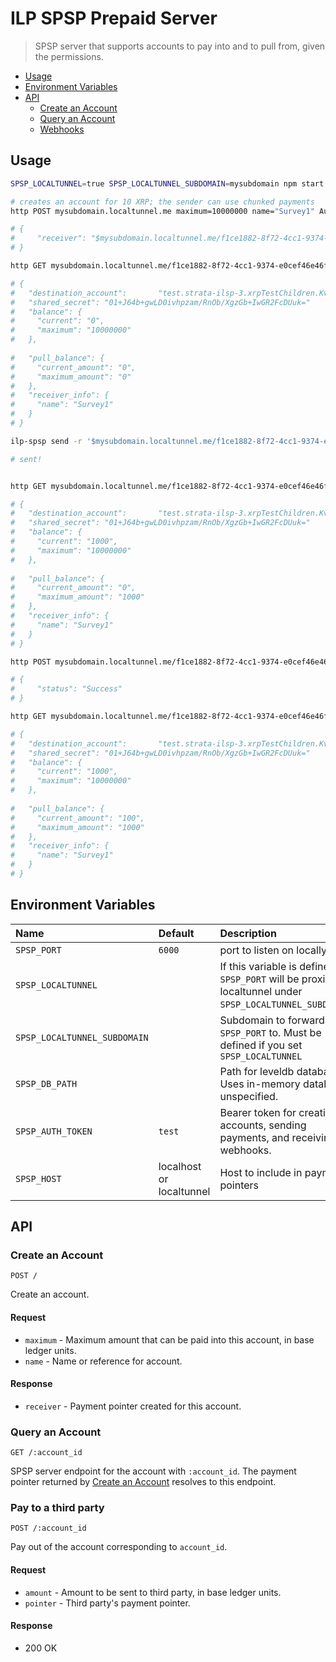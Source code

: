 # ILP SPSP Prepaid Server
> SPSP server that supports accounts to pay into and to pull from, given the permissions. 

- [Usage](#usage)
- [Environment Variables](#environment-variables)
- [API](#api)
  - [Create an Account](#create-an-account)
  - [Query an Account](#query-an-account)
  - [Webhooks](#webhooks)

## Usage

```sh
SPSP_LOCALTUNNEL=true SPSP_LOCALTUNNEL_SUBDOMAIN=mysubdomain npm start

# creates an account for 10 XRP; the sender can use chunked payments
http POST mysubdomain.localtunnel.me maximum=10000000 name="Survey1" Authorization:"Bearer test" 

# {
#     "receiver": "$mysubdomain.localtunnel.me/f1ce1882-8f72-4cc1-9374-e0cef46e46ff"
# }

http GET mysubdomain.localtunnel.me/f1ce1882-8f72-4cc1-9374-e0cef46e46ff Accept:"application/spsp4+json"

# {
#   "destination_account":       "test.strata-ilsp-3.xrpTestChildren.KvwQ8qEiDsW6MkHhbE1mhXW459EJnqlaad7A5R1Qys0.local.dkhtKBcw02gE26OH25n5uHlvNvjRLC2c4iM-BcYcA3c.81zoVRpXjpJ10mXkvmCR7xvc~f1ce1882-8f72-4cc1-9374-e0cef46e46ff",
#   "shared_secret": "01+J64b+gwLD0ivhpzam/RnOb/XgzGb+IwGR2FcDUuk="
#   "balance": {
#     "current": "0",
#     "maximum": "10000000"
#   },
    
#   "pull_balance": {
#     "current_amount": "0",
#     "maximum_amount": "0"
#   },
#   "receiver_info": {
#     "name": "Survey1"
#   }
# }

ilp-spsp send -r '$mysubdomain.localtunnel.me/f1ce1882-8f72-4cc1-9374-e0cef46e46ff' -a 1000

# sent!


http GET mysubdomain.localtunnel.me/f1ce1882-8f72-4cc1-9374-e0cef46e46ff Accept:"application/spsp4+json"

# {
#   "destination_account":       "test.strata-ilsp-3.xrpTestChildren.KvwQ8qEiDsW6MkHhbE1mhXW459EJnqlaad7A5R1Qys0.local.dkhtKBcw02gE26OH25n5uHlvNvjRLC2c4iM-BcYcA3c.81zoVRpXjpJ10mXkvmCR7xvc~f1ce1882-8f72-4cc1-9374-e0cef46e46ff",
#   "shared_secret": "01+J64b+gwLD0ivhpzam/RnOb/XgzGb+IwGR2FcDUuk="
#   "balance": {
#     "current": "1000",
#     "maximum": "10000000"
#   },
    
#   "pull_balance": {
#     "current_amount": "0",
#     "maximum_amount": "1000"
#   },
#   "receiver_info": {
#     "name": "Survey1"
#   }
# }

http POST mysubdomain.localtunnel.me/f1ce1882-8f72-4cc1-9374-e0cef46e46ff amount=100 pointer='$spsp.strata-ilsp-3.com:8084' Authorization:"Bearer test" 

# {
#     "status": "Success"
# }

http GET mysubdomain.localtunnel.me/f1ce1882-8f72-4cc1-9374-e0cef46e46ff Accept:"application/spsp4+json"

# {
#   "destination_account":       "test.strata-ilsp-3.xrpTestChildren.KvwQ8qEiDsW6MkHhbE1mhXW459EJnqlaad7A5R1Qys0.local.dkhtKBcw02gE26OH25n5uHlvNvjRLC2c4iM-BcYcA3c.81zoVRpXjpJ10mXkvmCR7xvc~f1ce1882-8f72-4cc1-9374-e0cef46e46ff",
#   "shared_secret": "01+J64b+gwLD0ivhpzam/RnOb/XgzGb+IwGR2FcDUuk="
#   "balance": {
#     "current": "1000",
#     "maximum": "10000000"
#   },
    
#   "pull_balance": {
#     "current_amount": "100",
#     "maximum_amount": "1000"
#   },
#   "receiver_info": {
#     "name": "Survey1"
#   }
# }

```

## Environment Variables

| Name | Default | Description |
|:---|:---|:---|
| `SPSP_PORT` | `6000` | port to listen on locally. |
| `SPSP_LOCALTUNNEL` | | If this variable is defined, `SPSP_PORT` will be proxied by localtunnel under `SPSP_LOCALTUNNEL_SUBDOMAIN`. |
| `SPSP_LOCALTUNNEL_SUBDOMAIN` | | Subdomain to forward `SPSP_PORT` to. Must be defined if you set `SPSP_LOCALTUNNEL` |
| `SPSP_DB_PATH` | | Path for leveldb database. Uses in-memory database if unspecified. |
| `SPSP_AUTH_TOKEN` | `test` | Bearer token for creating accounts, sending payments, and receiving webhooks. |
| `SPSP_HOST` | localhost or localtunnel | Host to include in payment pointers |

## API

### Create an Account

```http
POST /
```

Create an account.

#### Request

- `maximum` - Maximum amount that can be paid into this account, in base ledger units.
- `name` - Name or reference for account. 
<!-- - `webhook` - (Optional) Webhook to `POST` to after the account is fully paid. See [Webhooks](#webhooks) -->

#### Response

- `receiver` - Payment pointer created for this account.

### Query an Account

```http
GET /:account_id
```

SPSP server endpoint for the account with `:account_id`. The payment pointer
returned by [Create an Account](#create-an-account) resolves to this endpoint.

### Pay to a third party

```http
POST /:account_id
```

Pay out of the account corresponding to `account_id`.

#### Request

- `amount` - Amount to be sent to third party, in base ledger units.
- `pointer` - Third party's payment pointer. 

#### Response

- 200 OK

<!-- ### Webhooks

When you [Create an Account](#create-an-account) and specify a webhook, it will
call the specified webhook when the account is paid. The request is a `POST` with

```http
Authorization: Bearer <SPSP_AUTH_TOKEN>

{
  "balance": 1000000,
  "amount": 1000000,
  "pointer": "$localhost:6000/1b6cf71a-f465-43f2-bd69-92f66defbaf7",
}
``` -->
